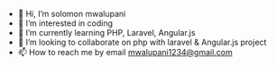 - 👋 Hi, I’m solomon mwalupani
- 👀 I’m interested in coding
- 🌱 I’m currently learning PHP, Laravel, Angular.js
- 💞️ I’m looking to collaborate on php with laravel & Angular.js project
- 📫 How to reach me by email mwalupani1234@gmail.com

<!---
solomoni12/solomoni12 is a ✨ special ✨ repository because its `README.md` (this file) appears on your GitHub profile.
You can click the Preview link to take a look at your changes.
--->
